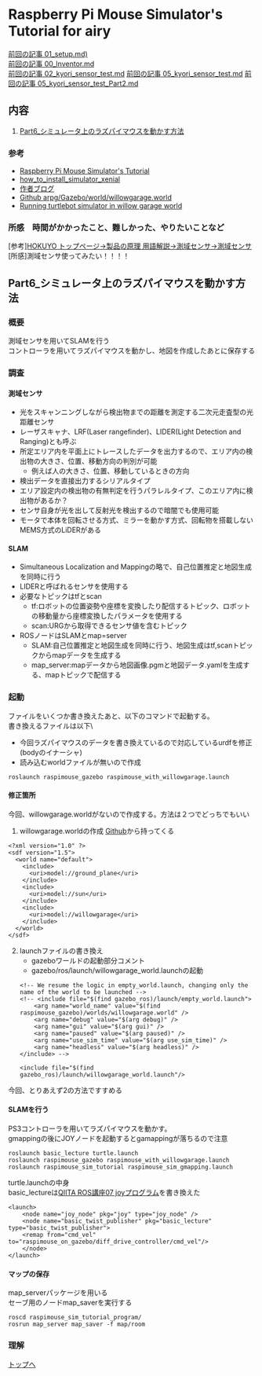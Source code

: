 # Raspberry Pi Mouse Simulator's Tutorial for airy

[前回の記事 01_setup.md)](./01_setup.md)\
[前回の記事 00_Inventor.md](./00_Inventor.md)\
[前回の記事 02_kyori_sensor_test.md](./02_kyori_sensor_test.md)
[前回の記事 05_kyori_sensor_test.md](./05_kyori_sensor_test.md)
[前回の記事 05_kyori_sensor_test_Part2.md](./05_kyori_sensor_test_Part2.md)

## 内容
1. [Part6_シミュレータ上のラズパイマウスを動かす方法](#Part6_シミュレータ上のラズパイマウスを動かす方法)

### 参考
* [Raspberry Pi Mouse Simulator's Tutorial](https://raspimouse-sim-tutorial.gitbook.io/project/)
* [how_to_install_simulator_xenial](https://github.com/rt-net/raspimouse_sim/wiki/how_to_install_simulator_xenial) 
* [作者ブログ](https://products.rt-net.jp/micromouse/archives/tag/ros)
* [Github arpg/Gazebo/world/willowgarage.world](https://github.com/arpg/Gazebo/blob/master/worlds/willowgarage.world)
* [Running turtlebot simulator in willow garage world](https://answers.ros.org/question/12956/running-turtlebot-simulator-in-willow-garage-world/)


### 所感　時間がかかったこと、難しかった、やりたいことなど
[参考][HOKUYO トップページ->製品の原理 用語解説->測域センサ->測域センサ](https://www.hokuyo-aut.co.jp/products/data.php?id=41)
[所感]測域センサ使ってみたい！！！！

## Part6_シミュレータ上のラズパイマウスを動かす方法
### 概要
測域センサを用いてSLAMを行う\
コントローラを用いてラズパイマウスを動かし、地図を作成したあとに保存する

### 調査
#### 測域センサ
* 光をスキャンニングしながら検出物までの距離を測定する二次元走査型の光距離センサ
* レーザスキャナ、LRF(Laser rangefinder)、LIDER(Light Detection and Ranging)とも呼ぶ
* 所定エリア内を平面上にトレースしたデータを出力するので、エリア内の検出物の大きさ、位置、移動方向の判別が可能
    * 例えば人の大きさ、位置、移動しているときの方向
* 検出データを直接出力するシリアルタイプ
* エリア設定内の検出物の有無判定を行うパラレルタイプ、このエリア内に検出物があるか？
* センサ自身が光を出して反射光を検出するので暗闇でも使用可能
* モータで本体を回転させる方式、ミラーを動かす方式、回転物を搭載しないMEMS方式のLiDERがある
#### SLAM
* Simultaneous Localization and Mappingの略で、自己位置推定と地図生成を同時に行う
* LIDERと呼ばれるセンサを使用する
* 必要なトピックはtfとscan
    * tf:ロボットの位置姿勢や座標を変換したり配信するトピック、ロボットの移動量から座標変換したパラメータを使用する
    * scan:URGから取得できるセンサ値を含むトピック
* ROSノードはSLAMとmap=server
    * SLAM:自己位置推定と地図生成を同時に行う、地図生成はtf,scanトピックからmapデータを生成する
    * map_server:mapデータから地図画像.pgmと地図データ.yamlを生成する、mapトピックで配信する

### 起動
ファイルをいくつか書き換えたあと、以下のコマンドで起動する。\
書き換えるファイルは以下\
* 今回ラズパイマウスのデータを書き換えているので対応しているurdfを修正(bodyのイナーシャ)
* 読み込むworldファイルが無いので作成
```
roslaunch raspimouse_gazebo raspimouse_with_willowgarage.launch
```
#### 修正箇所
今回、willowgarage.worldがないので作成する。方法は２つでどっちでもいい
1. willowgarage.worldの作成
[Github](https://github.com/arpg/Gazebo/blob/master/worlds/willowgarage.world)から持ってくる
```
<?xml version="1.0" ?>
<sdf version="1.5">
  <world name="default">
    <include>
      <uri>model://ground_plane</uri>
    </include>
    <include>
      <uri>model://sun</uri>
    </include>
    <include>
      <uri>model://willowgarage</uri>
    </include>
  </world>
</sdf>
```
2. launchファイルの書き換え
    * gazeboワールドの起動部分コメント
    * gazebo/ros/launch/willowgarage_world.launchの起動
    ```
    <!-- We resume the logic in empty_world.launch, changing only the name of the world to be launched -->
    <!-- <include file="$(find gazebo_ros)/launch/empty_world.launch">
        <arg name="world_name" value="$(find raspimouse_gazebo)/worlds/willowgarage.world" />
        <arg name="debug" value="$(arg debug)" />
        <arg name="gui" value="$(arg gui)" />
        <arg name="paused" value="$(arg paused)" />
        <arg name="use_sim_time" value="$(arg use_sim_time)" />
        <arg name="headless" value="$(arg headless)" />
    </include> -->

    <include file="$(find gazebo_ros)/launch/willowgarage_world.launch"/>
    ```
今回、とりあえず2の方法ですすめる

#### SLAMを行う
PS3コントローラを用いてラズパイマウスを動かす。\
gmappingの後にJOYノードを起動するとgamappingが落ちるので注意
```
roslaunch basic_lecture turtle.launch
roslaunch raspimouse_gazebo raspimouse_with_willowgarage.launch
roslaunch raspimouse_sim_tutorial raspimouse_sim_gmapping.launch
```
turtle.launchの中身\
basic_lectureは[QIITA ROS講座07 joyプログラム](https://qiita.com/srs/items/9114bb3c27a148e0b855)を書き換えた
```
<launch>
    <node name="joy_node" pkg="joy" type="joy_node" />
    <node name="basic_twist_publisher" pkg="basic_lecture" type="basic_twist_publisher">
    <remap from="cmd_vel" to="raspimouse_on_gazebo/diff_drive_controller/cmd_vel"/>
    </node>
</launch>
```
#### マップの保存
map_serverパッケージを用いる\
セーブ用のノードmap_saverを実行する
```
roscd raspimouse_sim_tutorial_program/
rosrun map_server map_saver -f map/room
```

### 理解
[トップへ](#内容)

<!--
```
プログラムを書く
```
-->

